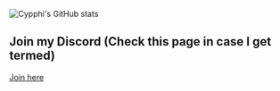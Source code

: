![Cypphi's GitHub stats](https://github-readme-stats.vercel.app/api?username=cypphi&show_icons=true&theme=radical)

## Join my Discord (Check this page in case I get termed)
[Join here](https://discord.gg/bXztqueqb2)

